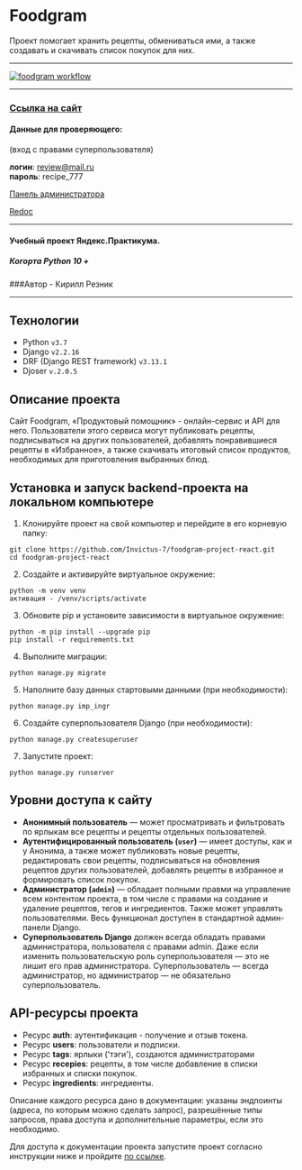 # Foodgram

Проект помогает хранить рецепты, обмениваться ими, а также создавать и скачивать список 
покупок для них.

---

[![foodgram workflow](https://github.com/Invictus-7/foodgram-project-react/actions/workflows/foodgram-workflow.yml/badge.svg)](https://github.com/Invictus-7/foodgram-project-react/actions/workflows/foodgram-workflow.yml)

---


### [Cсылка на сайт](http://158.160.9.218)

#### Данные для проверяющего:
(вход с правами суперпользователя)

**логин**: review@mail.ru \
**пароль**: recipe_777


[Панель администратора](http://158.160.9.218/admin/)

[Redoc](http://158.160.9.218/api/docs/redoc.html)

---
#### Учебный проект Яндекс.Практикума.
##### Когорта Python 10 +

###Автор - Кирилл Резник


---

## Технологии
- Python `v3.7`
- Django `v2.2.16`
- DRF (Django REST framework) `v3.13.1`
- Djoser `v.2.0.5`


## Описание проекта

Cайт Foodgram, «Продуктовый помощник» - онлайн-сервис и API для него. 
Пользователи этого сервиса могут публиковать рецепты, подписываться 
на других пользователей, добавлять понравившиеся рецепты 
в «Избранное», а также скачивать итоговый список 
продуктов, необходимых для приготовления выбранных блюд.

## Установка и запуск backend-проекта на локальном компьютере

1. Клонируйте проект на свой компьютер и перейдите в его корневую папку:
```
git clone https://github.com/Invictus-7/foodgram-project-react.git
cd foodgram-project-react
```
2. Создайте и активируйте виртуальное окружение:

```
python -m venv venv
активация - /venv/scripts/activate
```


3. Обновите pip и установите зависимости в виртуальное окружение:
```
python -m pip install --upgrade pip
pip install -r requirements.txt
```

4. Выполните миграции:
```
python manage.py migrate
```

5. Наполните базу данных стартовыми данными (при необходимости):
```
python manage.py imp_ingr
```

6. Создайте суперпользователя Django (при необходимости):
```
python manage.py createsuperuser
```

7. Запустите проект:
```
python manage.py runserver
```

## Уровни доступа к сайту
- **Анонимный пользователь** — может просматривать и фильтровать по ярлыкам все рецепты 
и рецепты отдельных пользователей.
- **Аутентифицированный пользователь (`user`)** — имеет доступы, как и у Анонима, а также 
может публиковать новые рецепты, редактировать свои рецепты, подписываться
на обновления рецептов других пользователей, добавлять рецепты в избранное и 
формировать список покупок.
- **Администратор (`admin`)** — обладает полными правми на управление всем контентом проекта, в
том числе с правами на создание и удаление рецептов, тегов и ингредиентов. Также может управлять пользователями.
Весь функционал доступен в стандартной админ-панели Django.
- **Суперпользователь Django** должен всегда обладать правами администратора, 
пользователя с правами admin. Даже если изменить пользовательскую роль 
суперпользователя — это не лишит его прав администратора. 
Суперпользователь — всегда администратор, но администратор — не обязательно 
суперпользователь.

## API-ресурсы проекта
- Ресурс **auth**: аутентификация - получение и отзыв токена.
- Ресурс **users**: пользователи и подписки.
- Ресурс **tags**: ярлыки ('тэги'), создаются администраторами
- Ресурс **recepies**: рецепты, в том числе добавление в списки
избранных и списки покупок.
- Ресурс **ingredients**: ингредиенты.

Описание каждого ресурса дано в документации: указаны эндпоинты (адреса, по которым можно 
сделать запрос), разрешённые типы запросов, права доступа и дополнительные параметры, 
если это необходимо.

Для доступа к документации проекта запустите проект согласно инструкции ниже
и пройдите [по ссылке](http://localhost/api/docs/redoc.html).
